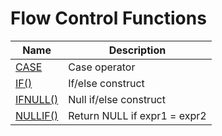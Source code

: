 # **Flow Control Functions**

| Name | Description|
|---|-----|
| [CASE](case-when.md) | Case operator |
| [IF()](function_if.md) | If/else construct |
| [IFNULL()](function_ifnull.md) | Null if/else construct |
| [NULLIF()](function_nullif.md) | Return NULL if expr1 = expr2 |
